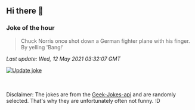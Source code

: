 ## Hi there 👋

### Joke of the hour
<!-- joke -->
>Chuck Norris once shot down a German fighter plane with his finger. By yelling 'Bang!'
<!-- /joke -->

*Last update: Wed, 12 May 2021 03:32:07 GMT*

[![Update joke](https://github.com/nclskfm/nclskfm/actions/workflows/joke.yml/badge.svg)](https://github.com/nclskfm/nclskfm/actions/workflows/joke.yml)

<br><br>
Disclaimer: The jokes are from the [Geek-Jokes-api](https://github.com/sameerkumar18/geek-joke-api) and are randomly selected. That's why they are unfortunately often not funny. :D
